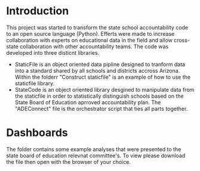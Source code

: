 # Introduction 
This project was started to transform the state school accountability code to an open source language (Python). Efferts were made to increase collaboration with experts on educational data in the field and allow cross- state collaboration with other accountability teams.
The code was developed into three disticnt libraries.
* StaticFile is an object oriented data pipline designed to tranform data into a standard shared by all schools and districts accross 
Arizona. Within the folderr "Construct staticfile" is an example of how to use the staticfile library.
* StateCode is an object oriented library desgined to manipulate data from the staticfile in order to statistically distinguish schools based on the State Board of Education aprroved accountability plan. The "ADEConnect" file is the orchestrator script that ties all parts together.

# Dashboards
The folder contains some example analyses that were presented to the state board of education relevnat committee's.
To view please download the file then open with the browser of your choice.
